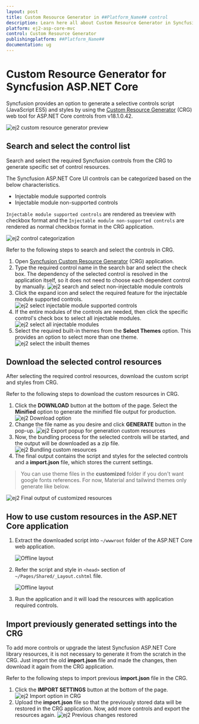```yaml
---
layout: post
title: Custom Resource Generator in ##Platform_Name## control
description: Learn here all about Custom Resource Generator in Syncfusion ##Platform_Name## control of Syncfusion Essential JS 2 and more.
platform: ej2-asp-core-mvc
control: Custom Resource Generator
publishingplatform: ##Platform_Name##
documentation: ug
---
```


# Custom Resource Generator for Syncfusion ASP.NET Core

Syncfusion provides an option to generate a selective controls script (JavaScript ES5) and styles by using the [Custom Resource Generator](https://crg.syncfusion.com/) (CRG) web tool for ASP.NET Core controls from v18.1.0.42.

![ej2 custom resource generator preview](images/custom-resource-generator-preview.png)

## Search and select the control list

Search and select the required Syncfusion controls from the CRG to generate specific set of control resources.

The Syncfusion ASP.NET Core UI controls can be categorized based on the below characteristics.

* Injectable module supported controls
* Injectable module non-supported controls

`Injectable module supported controls` are rendered as treeview with checkbox format and the `Injectable module non-supported controls` are rendered as normal checkbox format in the CRG application.

![ej2 control categorization](images/controls-categorization.png)

Refer to the following steps to search and select the controls in CRG.

1. Open [Syncfusion Custom Resource Generator](https://crg.syncfusion.com/) (CRG) application.
2.	Type the required control name in the search bar and select the check box. The dependency of the selected control is resolved in the application itself, so it does not need to choose each dependent control by manually.
![ej2 search and select non-injectable module controls](images/search-non-injectable.png)
3. Click the expand icon and select the required feature for the injectable module supported controls.
![ej2 select injectable module supported controls](images/select-injectable-module.png)
4. If the entire modules of the controls are needed, then click the specific control's check box to select all injectable modules.
![ej2 select all injectable modules](images/select-all-injectable.png)
5. Select the required built-in themes from the **Select Themes** option. This provides an option to select more than one theme.
![ej2 select the inbuilt themes](images/select-inbuilt-themes.png)

## Download the selected control resources

After selecting the required control resources, download the custom script and styles from CRG.

Refer to the following steps to download the custom resources in CRG.

1. Click the **DOWNLOAD** button at the bottom of the page. Select the **Minified** option to generate the minified file output for production.
![ej2 Download option](images/download-option.png)
2. Change the file name as you desire and click **GENERATE** button in the pop-up.
![ej2 Export popup for generation custom resources](images/export-popup.png)
3. Now, the bundling process for the selected controls will be started, and the output will be downloaded as a zip file.
![ej2 Bundling custom resources](images/bundling-custom-resources.png)
4. The final output contains the script and styles for the selected controls and a **import.json** file, which stores the current settings.
> You can use theme files in the **customized** folder if you don't want google fonts references. For now, Material and tailwind themes only generate like below.

![ej2 Final output of customized resources](images/customized-resources.png)

## How to use custom resources in the ASP.NET Core application

1. Extract the downloaded script into `~/wwwroot` folder of the ASP.NET Core web application.

   ![Offline layout](images/offline-wwwroot-crg.png)

2. Refer the script and style in `<head>` section of `~/Pages/Shared/_Layout.cshtml` file.

   ![Offline layout](images/offline-layout-crg.png)

3. Run the application and it will load the resources with application required controls.

## Import previously generated settings into the CRG

To add more controls or upgrade the latest Syncfusion ASP.NET Core library resources, it is not necessary to generate it from the scratch in the CRG. Just import the old **import.json** file and made the changes, then download it again from the CRG application.

Refer to the following steps to import previous **import.json** file in the CRG.

1.	Click the **IMPORT SETTINGS** button at the bottom of the page.
![ej2 Import option in CRG](images/import-option.png)
2. Upload the **import.json** file so that the previously stored data will be restored in the CRG application. Now, add more controls and export the resources again.
![ej2 Previous changes restored](images/previous-changes-restored.png)
